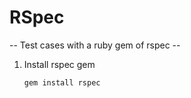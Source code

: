 # RSpec

-- Test cases with a ruby gem of rspec --

1. Install rspec gem
   ```
   gem install rspec

